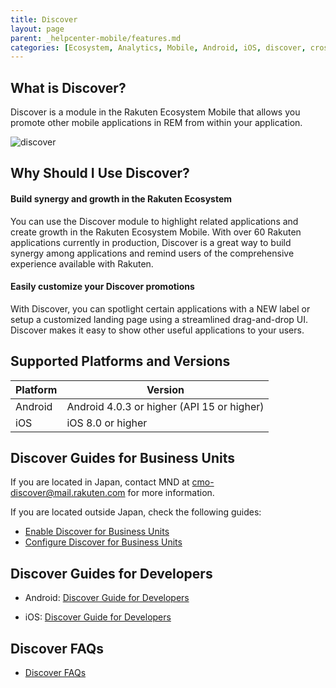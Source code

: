 ```yaml
---
title: Discover
layout: page
parent: _helpcenter-mobile/features.md
categories: [Ecosystem, Analytics, Mobile, Android, iOS, discover, cross promotion]
---
```


## What is Discover?

Discover is a module in the Rakuten Ecosystem Mobile that allows you promote other mobile applications in REM from within your application. 

![discover](../images/img_discover_169_300.jpg)

## Why Should I Use Discover?

#### Build synergy and growth in the Rakuten Ecosystem

You can use the Discover module to highlight related applications and create growth in the Rakuten Ecosystem Mobile. With over 60 Rakuten applications currently in production, Discover is a great way to build synergy among applications and remind users of the comprehensive experience available with Rakuten.

#### Easily customize your Discover promotions

With Discover, you can spotlight certain applications with a NEW label or setup a customized landing page using a streamlined drag-and-drop UI. Discover makes it easy to show other useful applications to your users.

## Supported Platforms and Versions

|Platform | Version |
| -- | -- |
| Android | Android 4.0.3 or higher (API 15 or higher) |
| iOS | iOS 8.0 or higher |


## Discover Guides for Business Units

If you are located in Japan, contact MND at cmo-discover@mail.rakuten.com for more information. 

If you are located outside Japan, check the following guides:
* [Enable Discover for Business Units](../../02_features/08_enable_discover_bu)
* [Configure Discover for Business Units](../../02_features/07_configure_discover_bu)

## Discover Guides for Developers

* Android: [Discover Guide for Developers](http://www.raksdtd.com/android-sdk/discover-LATEST/) 

* iOS: [Discover Guide for Developers](http://www.raksdtd.com/ios-sdk/discover-LATEST/)

## Discover FAQs

* [Discover FAQs](../../04_faq/04_rem_faq_rems_discover)